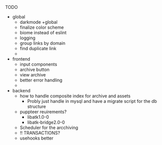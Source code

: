 TODO
* global
  * darkmode +global
  * finalize color scheme
  * biome instead of eslint
  * logging
  * group links by domain
  * find duplicate link
  * 
* frontend
  * input components
  * archive button
  * view archive
  * better error handling
  *  
* backend 
  * how to handle composite index for archive and assets
    * Probly just handle in mysql and have a migrate script for the db structure
  * puppteer reuirements?
    * libatk1.0-0
    * libatk-bridge2.0-0
  * Scheduler for the arcchiving
  * !! TRANSACTIONS?
  * usehooks better
